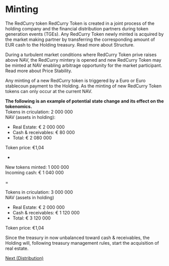 # Minting
The RedCurry token RedCurry Token is created in a joint process of the holding company and the financial distribution partners during token generation events (TGEs). Any RedCurry Token newly minted is acquired by the market making partner by transferring the corresponding amount of EUR cash to the Holding treasury. Read more about Structure. 

During a turbulent market conditions where RedCurry Token prive raises above NAV, the RedCurry mintery is opened and new RedCurry Token may be minted at NAV enabling arbitrage opportunity for the market participant. Read more about Price Stability.

Any minting of a new RedCurry token is triggered by a Euro or Euro stablecoun payment to the Holding. As the minting of new RedCurry Token tokens can only occur at the current NAV.


**The following is an example of potential state change and its effect on the tokenomics.**  
Tokens in criculation: 2 000 000  
NAV (assets in holding):  
* Real Estate: € 2 000 000  
* Cash & receivables: € 80 000  
* Total: € 2 080 000  

Token price: €1,04

 +

New tokens minted: 1 000 000  
Incoming cash: € 1 040 000

=

Tokens in criculation: 3 000 000  
NAV (assets in holding)  
* Real Estate: € 2 000 000
* Cash & receivables: € 1 120 000
* Total: € 3 120 000  

Token price: €1,04
 
Since the treasury in now unbalanced toward cash & receivables, the Holding will, following treasury management rules, start the acquisition of real estate.

[Next (Distribution)](minting/distribution.md)
